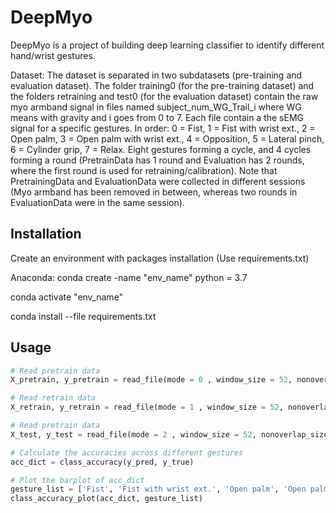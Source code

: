 # DeepMyo

DeepMyo is a project of building deep learning classifier to identify different hand/wrist gestures.

Dataset: The dataset is separated in two subdatasets (pre-training and evaluation dataset). 
The folder training0 (for the pre-training dataset) and the folders retraining and test0 (for the evaluation dataset) contain the raw myo armband signal in files named subject_num_WG_Trail_i where WG means with gravity and i goes from 0 to 7. 
Each file contain a the sEMG signal for a specific gestures. In order: 0 = Fist, 1 = Fist with wrist ext., 2 = Open palm, 3 = Open palm with wrist ext., 4 = Opposition, 5 = Lateral pinch, 6 = Cylinder grip, 7 = Relax. 
Eight gestures forming a cycle, and 4 cycles forming a round (PretrainData has 1 round and Evaluation has 2 rounds, where the first round is used for retraining/calibration). 
Note that PretrainingData and EvaluationData were collected in different sessions (Myo armband has been removed in between, whereas two rounds in EvaluationData were in the same session).

## Installation

Create an environment with packages installation (Use requirements.txt)

Anaconda:
conda create -name "env_name" python = 3.7 

conda activate "env_name"

conda install --file requirements.txt

## Usage

```python
# Read pretrain data
X_pretrain, y_pretrain = read_file(mode = 0 , window_size = 52, nonoverlap_size = 5)

# Read retrain data
X_retrain, y_retrain = read_file(mode = 1 , window_size = 52, nonoverlap_size = 5)

# Read pretrain data
X_test, y_test = read_file(mode = 2 , window_size = 52, nonoverlap_size = 5)

# Calculate the accuracies across different gestures
acc_dict = class_accuracy(y_pred, y_true)

# Plot the barplot of acc_dict
gesture_list = ['Fist', 'Fist with wrist ext.', 'Open palm', 'Open palm with wrist ext.', 'Opposition', 'Lateral Pinch', 'Cylinder Grip', 'Relax']
class_accuracy_plot(acc_dict, gesture_list)
```

